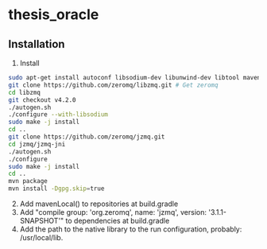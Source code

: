 # thesis_oracle

## Installation


1. Install

  ```bash
  sudo apt-get install autoconf libsodium-dev libunwind-dev libtool maven # Install libsodium and autoconf
  git clone https://github.com/zeromq/libzmq.git # Get zeromq
  cd libzmq
  git checkout v4.2.0
  ./autogen.sh
  ./configure --with-libsodium
  sudo make -j install
  cd ..
  git clone https://github.com/zeromq/jzmq.git
  cd jzmq/jzmq-jni
  ./autogen.sh
  ./configure
  sudo make -j install
  cd ..
  mvn package
  mvn install -Dgpg.skip=true
  ```
2. Add mavenLocal() to repositories at build.gradle
3. Add "compile group: 'org.zeromq', name: 'jzmq', version: '3.1.1-SNAPSHOT'" to dependencies at build.gradle
4. Add the path to the native library to the run configuration, probably: /usr/local/lib.

